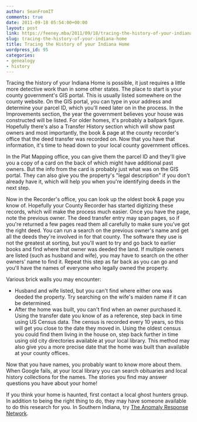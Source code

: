 ```yaml
---
author: SeanFromIT
comments: true
date: 2011-09-18 05:54:00+00:00
layout: post
link: https://feeney.mba/2011/09/18/tracing-the-history-of-your-indiana-home/
slug: tracing-the-history-of-your-indiana-home
title: Tracing the History of your Indiana Home
wordpress_id: 95
categories:
- genealogy
- history
---
```


Tracing the history of your Indiana Home is possible, it just requires a little more detective work than in some other states. The place to start is your county government's GIS portal. This is usually listed somewhere on the county website. On the GIS portal, you can type in your address and determine your parcel ID, which you'll need later on in the process. In the Improvements section, the year the government believes your house was constructed will be listed. For older homes, it's probably a ballpark figure. Hopefully there's also a Transfer History section which will show past owners and most importantly, the book & page at the county recorder's office that the deed transfer was recorded on. Now that you have that information, it's time to head down to your local county government offices.  
  
In the Plat Mapping office, you can give them the parcel ID and they'll give you a copy of a card on the back of which might have additional past owners. But the info from the card is probably just what was on the GIS portal. They can also give you the property's "legal description" if you don't already have it, which will help you when you're identifying deeds in the next step.  
  
Now in the Recorder's office, you can look up the oldest book & page you know of. Hopefully your County Recorder has started digitizing these records, which will make the process much easier. Once you have the page, note the previous owner. The deed transfer entry may span pages, so if you're returned a few pages read them all carefully to make sure you've got the right deed. You can run a search on the previous owner's name and get all the deeds they're involved in for that county. The software they use is not the greatest at sorting, but you'll want to try and go back to earlier books and find where that owner was deeded the land. If multiple owners are listed (such as husband and wife), you may have to search on the other owners' name to find it. Repeat this step as far back as you can go and you'll have the names of everyone who legally owned the property.  
  
Various brick walls you may encounter:  
  


  * Husband and wife listed, but you can't find where either one was deeded the property. Try searching on the wife's maiden name if it can be determined.
  * After the home was built, you can't find when an owner purchased it. Using the transfer date you know of as a reference, step back in time using US Census data. The census is recorded every 10 years, so this will get you close to the date they moved in. Using the oldest census you could find them living in the house on, step back further in time using old city directories available at your local library. This method may also give you a more precise date that the home was built than available at your county offices.

Now that you have names, you probably want to know more about them. When Google fails, at your local library you can search obituaries and local history collections for the names. The stories you find may answer questions you have about your home!

  


If you think your home is haunted, first contact a local ghost hunters group. In addition to being the right thing to do, they may have someone available to do this research for you. In Southern Indiana, try [The Anomaly Response Network](http://www.anomalyresponse.org/).
